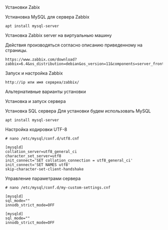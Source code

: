 Установки Zabix 

Устиановка MySQL для сервера Zabbix
```
apt install mysql-server
```

Установка Zabbix server на виртуальныю машину


Действия производяться согласно описанию приведенному на страницы.

```
https://www.zabbix.com/download?zabbix=6.4&os_distribution=debian&os_version=11&components=server_frontend_agent&db=mysql&ws=apache
```
Запуск и настройка Zabbix

```
http://ip или имя сервреа/zabbix/
```

 Альтернативные варианты установки 

Установка и запуск сервера

 Установка SQL сервера
Для установки будем использовать MySQL
```
apt install mysql-server
```
 Настройка кодировки UTF-8
```
# nano /etc/mysql/conf.d/utf8.cnf
```
```
[mysqld]
collation_server=utf8_general_ci
character_set_server=utf8
init_connect='SET collation_connection = utf8_general_ci'
init_connect='SET NAMES utf8'
skip-character-set-client-handshake
```
 Управление параметрами сервера

```
# nano /etc/mysql/conf.d/my-custom-settings.cnf
```
```
[mysqld]
sql_mode=""
innodb_strict_mode=OFF
```
```
[mysqld]
sql_mode=""
innodb_strict_mode=OFF
```
